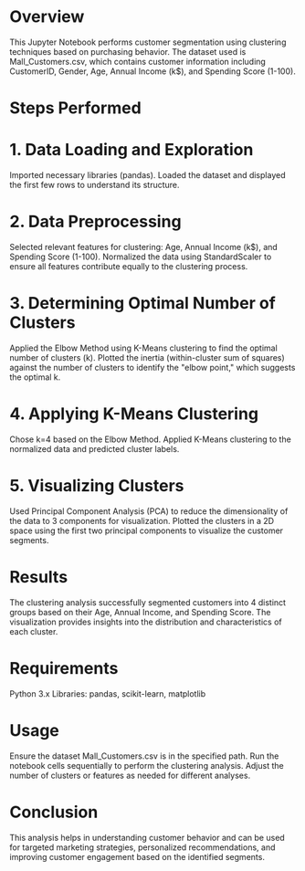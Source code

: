 # Overview
This Jupyter Notebook performs customer segmentation using clustering techniques based on purchasing behavior. 
The dataset used is Mall_Customers.csv, which contains customer information including CustomerID, Gender, Age, Annual Income (k$), and Spending Score (1-100).

#  Steps Performed
# 1. Data Loading and Exploration
Imported necessary libraries (pandas).
Loaded the dataset and displayed the first few rows to understand its structure.
# 2. Data Preprocessing
Selected relevant features for clustering: Age, Annual Income (k$), and Spending Score (1-100).
Normalized the data using StandardScaler to ensure all features contribute equally to the clustering process.
# 3. Determining Optimal Number of Clusters
Applied the Elbow Method using K-Means clustering to find the optimal number of clusters (k).
Plotted the inertia (within-cluster sum of squares) against the number of clusters to identify the "elbow point," which suggests the optimal k.
# 4. Applying K-Means Clustering
Chose k=4 based on the Elbow Method.
Applied K-Means clustering to the normalized data and predicted cluster labels.
# 5. Visualizing Clusters
Used Principal Component Analysis (PCA) to reduce the dimensionality of the data to 3 components for visualization.
Plotted the clusters in a 2D space using the first two principal components to visualize the customer segments.
# Results
The clustering analysis successfully segmented customers into 4 distinct groups based on their Age, Annual Income, and Spending Score. The visualization provides insights into the distribution and characteristics of each cluster.
# Requirements
Python 3.x
Libraries: pandas, scikit-learn, matplotlib
# Usage
Ensure the dataset Mall_Customers.csv is in the specified path.
Run the notebook cells sequentially to perform the clustering analysis.
Adjust the number of clusters or features as needed for different analyses.
# Conclusion
This analysis helps in understanding customer behavior and can be used for targeted marketing strategies, personalized recommendations, and improving customer engagement based on the identified segments.

